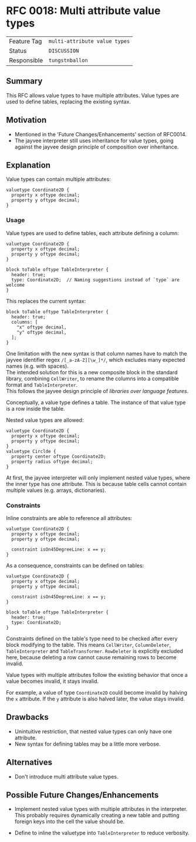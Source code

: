 <!--
SPDX-FileCopyrightText: 2025 Friedrich-Alexander-Universitat Erlangen-Nurnberg

SPDX-License-Identifier: AGPL-3.0-only
-->

# RFC 0018: Multi attribute value types

| | |
|---|---|
| Feature Tag | `multi-attribute value types` |
| Status | `DISCUSSION` | <!-- Possible values: DRAFT, DISCUSSION, ACCEPTED, REJECTED -->
| Responsible | `tungstnballon` |
<!-- 
  Status Overview:
  - DRAFT: The RFC is not ready for a review and currently under change. Feel free to already ask for feedback on the structure and contents at this stage.
  - DISCUSSION: The RFC is open for discussion. Usually, we open a PR to trigger discussions.
  - ACCEPTED: The RFC was accepted. Create issues to prepare implementation of the RFC.
  - REJECTED: The RFC was rejected. If another revision emerges, switch to status DRAFT.
-->

## Summary

This RFC allows value types to have multiple attributes.
Value types are used to define tables, replacing the existing syntax.

## Motivation

- Mentioned in the 'Future Changes/Enhancements' section of RFC0014.
- The jayvee interpreter still uses inheritance for value types, going against
  the jayvee design principle of composition over inheritance.

## Explanation

Value types can contain multiple attributes:
```jayvee
valuetype Coordinate2D {
  property x oftype decimal;
  property y oftype decimal;
}
```


### Usage

Value types are used to define tables, each attribute defining a column:
```jayvee
valuetype Coordinate2D {
  property x oftype decimal;
  property y oftype decimal;
}

block toTable oftype TableInterpreter {
  header: true;
  type: Coordinate2D;  // Naming suggestions instead of `type` are welcome
}
```
This replaces the current syntax:
```jayvee
block toTable oftype TableInterpreter {
  header: true;
  columns: [
    "x" oftype decimal,
    "y" oftype decimal,
  ];
}
```

One limitation with the new syntax is that column names have to match the jayvee
identifier regex `/[_a-zA-Z][\w_]*/`, which excludes many expected names (e.g.
with spaces).<br>
The intended solution for this is a new composite block in the standard library,
combining `CellWriter`, to rename the columns into a compatible format and
`TableInterpreter`.<br>
This follows the jayvee design principle of *libraries over language features*.

Conceptually, a value type defines a table. The instance of that value type is a
row inside the table.

Nested value types are allowed:
```jayvee
valuetype Coordinate2D {
  property x oftype decimal;
  property y oftype decimal;
}
valuetype Circlde {
  property center oftype Coordinate2D;
  property radius oftype decimal;
}
```

At first, the jayvee interpreter will only implement nested value types, where the
inner type has one attribute. This is because table cells cannot contain
multiple values (e.g. arrays, dictionaries).

### Constraints

Inline constraints are able to reference all attributes:
```jayvee
valuetype Coordinate2D {
  property x oftype decimal;
  property y oftype decimal;

  constraint isOn45DegreeLine: x == y;
}
```

As a consequence, constraints can be defined on tables:
```jayvee
valuetype Coordinate2D {
  property x oftype decimal;
  property y oftype decimal;

  constraint isOn45DegreeLine: x == y;
}

block toTable oftype TableInterpreter {
  header: true;
  type: Coordinate2D;
}
```

Constraints defined on the table's type need to be checked after every
block modifying to the table.
This means `CellWriter`, `ColumnDeleter`, `TableInterpreter` and
`TableTransformer`.
`RowDeleter` is explicitly excluded here, because deleting a row cannot cause
remaining rows to become invalid.

Value types with multiple attributes follow the existing behavior that once a
value becomes invalid, it stays invalid.

For example, a value of type `Coordinate2D` could become invalid by halving the
`x` attribute. If the `y` attribute is also halved later, the value stays
invalid.

## Drawbacks

- Unintuitive restriction, that nested value types can only have one attribute.
- New syntax for defining tables may be a little more verbose.

## Alternatives

- Don't introduce multi attribute value types.

## Possible Future Changes/Enhancements

- Implement nested value types with multiple attributes in the interpreter. This
  probably requires dynamically creating a new table and putting foreign keys
  into the cell the value should be.

- Define to inline the valuetype into `TableInterpreter` to reduce verbosity.

